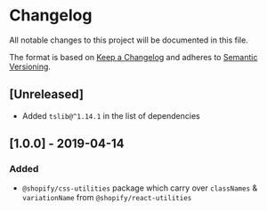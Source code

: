 # Changelog

All notable changes to this project will be documented in this file.

The format is based on [Keep a Changelog](http://keepachangelog.com/en/1.0.0/)
and adheres to [Semantic Versioning](http://semver.org/spec/v2.0.0.html).

## [Unreleased]

- Added `tslib@^1.14.1` in the list of dependencies

## [1.0.0] - 2019-04-14

### Added

- `@shopify/css-utilities` package which carry over `classNames` & `variationName` from `@shopify/react-utilities`
